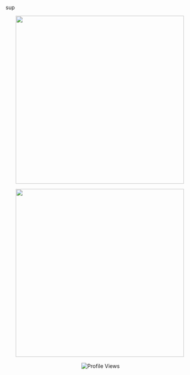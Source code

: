 
sup

<p align="center">
  <img width=450px src="https://github-readme-stats.vercel.app/api?username=DarmExplosion&theme=jolly"
       </p>


<p align="center">
  <img width=450px src="https://github-readme-stats.vercel.app/api/top-langs/?username=DarmExplosion&layout=compact&theme=jolly">

</p>

<p align="center"> &nbsp;<img align="center" src="https://komarev.com/ghpvc/?username=DarmExplosion&color=blueviolet&style=flat" alt="Profile Views"/> </p>
